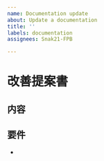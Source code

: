 ```yaml
---
name: Documentation update
about: Update a documentation
title: ''
labels: documentation
assignees: Snak21-FPB

---
```


# 改善提案書
## 内容

## 要件
-
